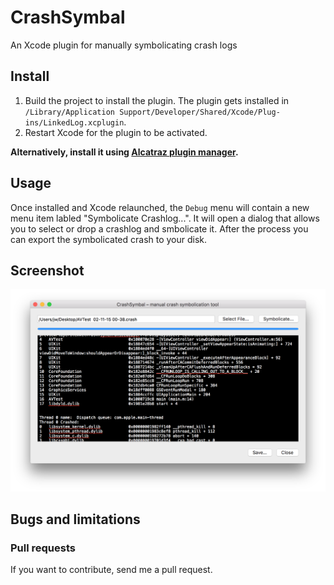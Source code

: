 # CrashSymbal
An Xcode plugin for manually symbolicating crash logs

## Install

1. Build the project to install the plugin. The plugin gets installed in `/Library/Application Support/Developer/Shared/Xcode/Plug-ins/LinkedLog.xcplugin`.
2. Restart Xcode for the plugin to be activated.

**Alternatively, install it using [Alcatraz plugin manager](https://github.com/supermarin/Alcatraz).**


## Usage

Once installed and Xcode relaunched, the `Debug` menu will contain a new menu item labled "Symbolicate Crashlog...".
It will open a dialog that allows you to select or drop a crashlog and smbolicate it. After the process you can export the symbolicated crash to your disk.


## Screenshot

![LinkedLog](https://raw.githubusercontent.com/julian-weinert/CrashSymbal/master/Screenshots/CrashSymbal.png)


## Bugs and limitations


### Pull requests

If you want to contribute, send me a pull request.
